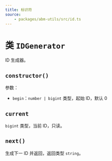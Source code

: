 ```yaml
---
title: 标识符
source:
	- packages/abm-utils/src/id.ts
---
```


# 类 `IDGenerator`
ID 生成器。

## `constructor()`
参数：
- `begin`：`number | bigint` 类型，起始 ID，默认 0

## `current`
`bigint` 类型，当前 ID，只读。

## `next()`
生成下一 ID 并返回，返回类型 `string`。

